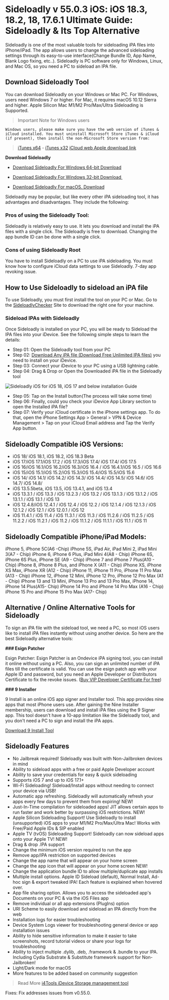 # Sideloadly v 55.0.3 iOS: iOS 18.3, 18.2, 18, 17.6.1 Ultimate Guide: Sideloadly & Its Top Alternative


Sideloadly is one of the most valuable tools for sideloading iPA files into iPhone/iPad. The app allows users to change the advanced sideloading settings through its easy-to-use interface(Change Bundle ID, App Name, Blank Logo fixing, etc..). Sideloadly is PC software only for Windows, Linux, and Mac OS, so you need a PC to sideload an IPA file. 

## Download Sideloadly Tool

You can download Sideloadly on your Windows or Mac PC. For Windows, users need Windows 7 or higher. For Mac, it requires macOS 10.12 Sierra and higher. Apple Silicon Mac M1/M2 Pro/Max/Ultra Sideloading is Supported.

> Important Note for Windows users
```
Windows users, please make sure you have the web version of iTunes & iCloud installed. You must uninstall Microsoft Store iTunes & iCloud (if present), then install the non-Microsoft Store version from:
```
> [iTunes x64](https://www.apple.com/itunes/download/win64) - [iTunes x32](https://www.apple.com/itunes/download/win32)
> [iCloud web Apple download link](https://updates.cdn-apple.com/2020/windows/001-39935-20200911-1A70AA56-F448-11EA-8CC0-99D41950005E/iCloudSetup.exe)



**Download Sideloadly**

- [Download Sideloadly For Windows 64-bit Download ](https://sideloadly.io/SideloadlySetup64.exe)
- [Download Sideloadly For Windows 32-bit Download ](https://sideloadly.io/SideloadlySetup32.exe)

- [Download Sideloadly For macOS. Download](https://sideloadly.io/SideloadlySetup.dmg)


Sideloadly may be popular, but like every other iPA sideloading tool, it has advantages and disadvantages. They include the following:

### Pros of using the Sideloadly Tool:

Sideloadly is relatively easy to use. It lets you download and install the iPA files with a single click.
The Sideloadly is free to download.
Changing the app bundle ID can be done with a single click.


### Cons of using Sideloadly Root

You have to install Sideloadly on a PC to use iPA sideloading.
You must know how to configure iCloud data settings to use Sideloadly.
7-day app revoking issue.

## How to Use Sideloadly to sideload an iPA file
To use Sideloadly, you must first install the tool on your PC or Mac. Go to the [SideloadlyChecker](https://xina15.com/tools/sideloadly/) Site to download the right one for your machine.

### Sideload IPAs with Sideloadly

Once Sideloadly is installed on your PC, you will be ready to Sideload the IPA files into your iDevice. See the following simple steps to learn the details:

- Step 01: Open the Sideloadly tool from your PC
- Step 02: [Download Any iPA file (Download Free Unlimited IPA files)](https://ipa.zeejb.com/) you need to install on your iDevice. 
- Step 03: Connect your iDevice to your PC using a USB lightning cable.
- Step 04: Drag & Drop or Open the Downloaded iPA file in the Sideloadly tool

![Sideloadly iOS for iOS 18, iOS 17 and below installation Guide](https://github.com/user-attachments/assets/3f585b80-5192-43d7-8b08-c8f9dc731c58)

- Step 05: Tap on the Install button(The process will take some time)
- Step 06: Finally, could you check your iDevice App Library section to open the Installed iPA file? 
- Step 07: Verify your iCloud certificate in the iPhone settings app. To do that, open the iPhone Settings App > General > VPN & Device Management > Tap on your iCloud Email address and Tap the Verify App button.

## Sideloadly Compatible iOS Versions:

- iOS 18/ iOS 18.1, iOS 18.2, iOS 18.3 Beta
- iOS 17/iOS 17.1/iOS 17.2 / iOS 17.3/iOS 17.4/ iOS 17.4/ iOS 17.5
- iOS 16/iOS 16.1/iOS 16.2/iOS 16.3/iOS 16.4 / iOS 16.4.1/iOS 16.5 / iOS 16.6
- iOS 15/iOS 15.1/iOS 15.2/iOS 15.3/iOS 15.4/iOS 15.5/iOS 15.6
- iOS 14/ iOS 14.1/ iOS 14.2/ iOS 14.3/ iOS 14.4/ iOS 14.5/ iOS 14.6/ iOS 14.7/ iOS 14.8/
- iOS 13.5.5beta, iOS 13.5, iOS 13.4.1, and iOS 13.4
- iOS 13.3.1 / iOS 13.3 / iOS 13.2.3 / iOS 13.2 / iOS 13.1.3 / iOS 13.1.2 / iOS 13.1.1 / iOS 13.1 / iOS 13
- iOS 12.4.8/iOS 12.4.1 / iOS 12.4 / iOS 12.2 / iOS 12.1.4 / iOS 12.1.3 / iOS 12.1.2 / iOS 12.1 / iOS 12.0.1 / iOS 12
- iOS 11.4.1 / iOS 11.4 / iOS 11.3.1 / iOS 11.3 / iOS 11.2.6 / iOS 11.2.5 / iOS 11.2.2 / iOS 11.2.1 / iOS 11.2 / iOS 11.1.2 / iOS 11.1.1 / iOS 11.1 / iOS 11

## Sideloadly Compatible iPhone/iPad Models:

iPhone 5, iPhone 5C(A6 -Chip)
iPhone 5S, iPad Air, iPad Mini 2, iPad Mini 3(A7 - Chip)
iPhone 6, iPhone 6 Plus, iPad Mini 4(A8 - Chip)
iPhone 6S, iPhone 6S Plus, iPhone SE (A9 - Chip)
iPhone 7 and iPhone 7 Plus(A10 - Chip)
iPhone 8, iPhone 8 Plus, and iPhone X (A11 - Chip)
iPhone XS, iPhone XS Max, iPhone XR (A12 - Chip)
iPhone 11, iPhone 11 Pro, iPhone 11 Pro Max (A13 - Chip)
iPhone 12, iPhone 12 Mini, iPhone 12 Pro, iPhone 12 Pro Max (A1 - Chip)
iPhone 13 and 13 Mini, iPhone 13 Pro and 13 Pro Max, iPhone 14, iPhone 14 Plus(A15- Chip)
iPhone 14 Pro and iPhone 14 Pro Max (A16 - Chip)
iPhone 15 Pro and iPhone 15 Pro Max (A17- Chip)



## Alternative  / Online Alternative Tools for Sideloadly

To sign an iPA file with the sideload tool, we need a PC, so most iOS users like to install iPA files instantly without using another device. So here are the best Sideloadly alternative tools:

**### Esign Patcher**

Esign Patcher: Esign Patcher is an Ondevice iPA signing tool, you can install it online without using a PC. Also, you can sign an unlimited number of iPA files till the certificate is valid. You can use the esign patch app with your Apple ID and password, but you need an Apple Developer or Distributors Certificate to fix the revoke issues. ([Buy VIP Developer Certificate For free](https://udidmaster.com))

**### 9 Installer**


9 Install is an online iOS app signer and Installer tool. This app provides nine apps that most iPhone users use. After gaining the Nine Installer membership, users can download and install iPA files using the 9 Signer app. This tool doesn't have a 10-app limitation like the Sideloadly tool, and you don't need a PC to sign and install the iPA apps. 

[Download 9 Install Tool  ](https://zeejb.com/9-install%D0%B5r/)




## Sideloadly Features
- No Jailbreak required! Sideloadly was built with Non-Jailbroken devices in mind
- Ability to sideload apps with a free or paid Apple Developer account
- Ability to save your credentials for easy & quick sideloading
- Supports iOS 7 and up to iOS 17.1+
- Wi-Fi Sideloading! Sideload/Install apps without needing to connect your device via USB! 
- Automatic app refreshing. Sideloadly will automatically refresh your apps every few days to prevent them from expiring! NEW!
- Just-In-Time compilation for sideloaded apps! JIT allows certain apps to run faster and work better by surpassing iOS restrictions. NEW!
- Apple Silicon Sideloading Support! Use Sideloadly to install (unsupported) iOS apps to your M1/M2 Pro/Max/Ultra Mac! Works with Free/Paid Apple IDs & SIP enabled 
- Apple TV (tvOS) Sideloading Support! Sideloadly can now sideload apps onto your Apple TV! NEW!
- Drag & drop .IPA support
- Change the minimum iOS version required to run the app
- Remove app/IPA restriction on supported devices
- Change the app name that will appear on your home screen
- Change the app icon that will appear on your home screen NEW!
- Change the application bundle ID to allow multiple/duplicate app installs
- Multiple install options. Apple ID Sideload (default), Normal Install, Ad-hoc sign & export tweaked IPA! Each feature is explained when hovered over. 
- App file sharing option. Allows you to access the sideloaded app's Documents on your PC & via the iOS Files app
- Remove individual or all app extensions (PlugIns) option
- URI Scheme to easily download and sideload an IPA directly from the web
- Installation logs for easier troubleshooting
- Device System Logs viewer for troubleshooting general device or app installation issues
- Ability to hide sensitive information to make it easier to take screenshots, record tutorial videos or share your logs for troubleshooting
- Ability to inject multiple .dylib, .deb, .framework & .bundle to your IPA. Including Cydia Substrate & Substitute framework support for Non-Jailbroken! 
- Light/Dark mode for macOS
- More features to be added based on community suggestion

> Read More
>  [i4Tools iDevice Storage management tool](https://github.com/iOS17/i4Tools)


Fixes: Fix addresses issues from v0.55.0.



